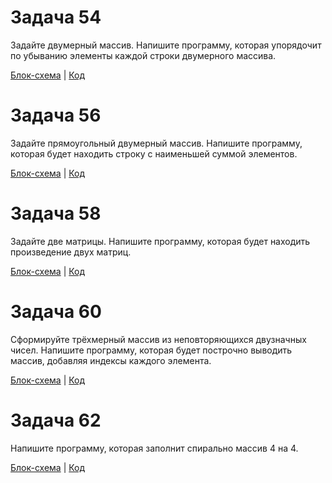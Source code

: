 # Задача 54
Задайте двумерный массив. Напишите программу, которая упорядочит по убыванию элементы каждой строки двумерного массива.

[Блок-схема]()  |  [Код]()

# Задача 56
Задайте прямоугольный двумерный массив. Напишите программу, которая будет находить строку с наименьшей суммой элементов.

[Блок-схема]()  |  [Код]()

# Задача 58
Задайте две матрицы. Напишите программу, которая будет находить произведение двух матриц.

[Блок-схема]()  |  [Код]()

# Задача 60
Сформируйте трёхмерный массив из неповторяющихся двузначных чисел. Напишите программу, которая будет построчно выводить массив, добавляя индексы каждого элемента.

[Блок-схема]()  |  [Код]()

# Задача 62
Напишите программу, которая заполнит спирально массив 4 на 4.

[Блок-схема]()  |  [Код]()
